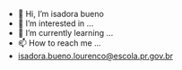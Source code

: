 - 👋 Hi, I’m isadora bueno
- 👀 I’m interested in ...
- 🌱 I’m currently learning ...
- 📫 How to reach me ...
- isadora.bueno.lourenco@escola.pr.gov.br
